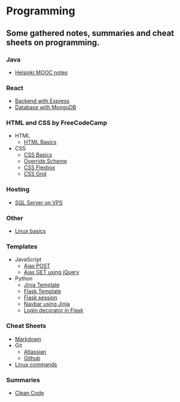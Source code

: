 # Programming

## Some gathered notes, summaries and cheat sheets on programming.

### Java

-   [Helsinki MOOC notes](https://github.com/banjoanton/notebook/blob/master/notes/java/mooc.md)

### React

-   [Backend with Express](https://github.com/banjoanton/notebook/blob/master/notes/react/express.md)
-   [Database with MongoDB](https://github.com/banjoanton/notebook/blob/master/notes/react/mongodb.md)

### HTML and CSS by FreeCodeCamp

-   HTML
    -   [HTML Basics](https://github.com/banjoanton/notebook/blob/master/notes/frontend/html_basics.md)
-   CSS
    -   [CSS Basics](https://github.com/banjoanton/notebook/blob/master/notes/frontend/css_basics.md)
    -   [Override Scheme](https://github.com/banjoanton/notebook/blob/master/notes/frontend/override_scheme.md)
    -   [CSS Flexbox](https://github.com/banjoanton/notebook/blob/master/notes/frontend/css_flexbox.md)
    -   [CSS Grid](https://github.com/banjoanton/notebook/blob/master/notes/frontend/css_grid.md)

### Hosting

-   [SQL Server on VPS](https://github.com/banjoanton/notebook/blob/master/notes/sql/hostsql.md)

### Other

-   [Linux basics](https://github.com/banjoanton/notebook/blob/master/notes/linux/linux.md)

### Templates

-   JavaScript
    -   [Ajax POST](https://github.com/banjoanton/notebook/blob/master/notes/templates/javascript/ajax.md)
    -   [Ajax GET using jQuery](https://github.com/banjoanton/notebook/blob/master/notes/templates/javascript/ajax_jquery.md)
-   Python
    -   [Jinja Template](https://github.com/banjoanton/notebook/blob/master/notes/templates/python/jinja.md)
    -   [Flask Template](https://github.com/banjoanton/notebook/blob/master/notes/templates/python/flask.md)
    -   [Flask session](https://github.com/banjoanton/notebook/blob/master/notes/templates/python/flask_session.md)
    -   [Navbar using Jinja](https://github.com/banjoanton/notebook/blob/master/notes/templates/python/navbar.md)
    -   [Login decorator in Flask](https://github.com/banjoanton/notebook/blob/master/notes/templates/python/login_decorator.md)

### Cheat Sheets

-   [Markdown](https://github.com/adam-p/markdown-here/wiki/Markdown-Cheatsheet)
-   Git
    -   [Atlassian](https://www.atlassian.com/dam/jcr:8132028b-024f-4b6b-953e-e68fcce0c5fa/atlassian-git-cheatsheet.pdf)
    -   [Github](https://github.github.com/training-kit/downloads/github-git-cheat-sheet.pdf)
-   [Linux commands](https://www.cheatography.com/davechild/cheat-sheets/linux-command-line/pdf/)

### Summaries

-   [Clean Code](https://github.com/jbarroso/clean-code)
